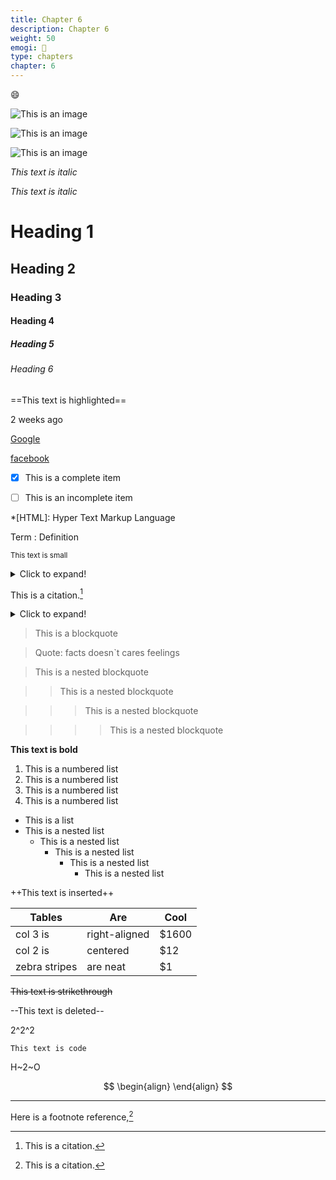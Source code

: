```yaml
---
title: Chapter 6
description: Chapter 6
weight: 50
emogi: 🤭
type: chapters
chapter: 6
---
```



:smile:


![This is an image](https://www.google.com/images/branding/googlelogo/1x/googlelogo_color_272x92dp.png)

![This is an image](https://images.pexels.com/photos/14980905/pexels-photo-14980905.jpeg "This is a title")

![This is an image](https://images.pexels.com/photos/1612351/pexels-photo-1612351.jpeg)


*This text is italic*

_This text is italic_


# Heading 1 
## Heading 2 
### Heading 3 
#### Heading 4 
##### Heading 5 
###### Heading 6 


==This text is highlighted==


<time datetime="2013-04-06T12:32+00:00">2 weeks ago</time>


[Google](https://www.google.com)

[facebook](https://www.facebook.com "This is a title")


- [x] This is a complete item
- [ ] This is an incomplete item


*[HTML]: Hyper Text Markup Language


Term
: Definition


<sub>This text is small</sub>


<details>
<summary>Click to expand!</summary>
</details>


This is a citation.[^1]
[^1]: This is a citation.


<details>
<summary>Click to expand!</summary>
</details>


> This is a blockquote

> Quote: facts doesn`t cares feelings 

> This is a nested blockquote

>> This is a nested blockquote

>>> This is a nested blockquote

>>>> This is a nested blockquote


**This text is bold**


1. This is a numbered list
2. This is a numbered list
3. This is a numbered list
4. This is a numbered list
- This is a list
- This is a nested list
	- This is a nested list
		- This is a nested list
			- This is a nested list
				- This is a nested list


++This text is inserted++


| Tables | Are | Cool |
| --- | --- | --- |
| col 3 is | right-aligned | $1600 |
| col 2 is | centered | $12 |
| zebra stripes | are neat | $1 |


~~This text is strikethrough~~


--This text is deleted--


2^2^2


`This text is code`


H~2~O


$$
\begin{align}
\end{align}
$$


---


Here is a footnote reference,[^1]
[^1]: And here is the footnote.
